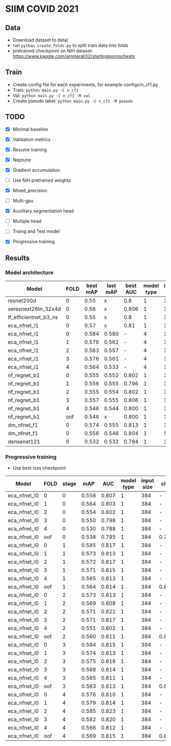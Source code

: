 # SIIM COVID 2021
## Data
* Download dataset to data/
* run `python create_folds.py` to split train data into folds
* pretrained checkpoint on NIH dataset: https://www.kaggle.com/ammarali32/startingpointschestx

## Train
* Create config file for each experiments, for example configs/n_cf1.py
* Train: `python main.py -C n_cf1`
* Val: `python main.py -C n_cf1 -M val`
* Create pseudo label: `python main.py -C n_cf1 -M pseudo`

## TODO
- [x] Minimal baseline
- [x] Validation metrics
- [x] Resume training
- [x] Neptune
- [x] Gradient accumulation
- [ ] Use NIH pretrained weights
- [x] Mixed_precision
- [ ] Multi-gpu
- [x] Auxilliary segmentation head
- [ ] Multiple head
- [ ] Traing and Test model
- [x] Progressive training


## Results
### Model architecture
Model | FOLD | best mAP |last mAP | best AUC | model type | input size | cls1 | cls2 | cls3 | cls4 | #11
--- | --- | --- | --- |--- |--- |--- |--- |--- |--- |--- |---
resnet200d | 0 | 0.55 | x | 0.8 | 1 | 384 | - | - | - | - | -
seresnext26tn_32x4d | 0 | 0.56 | x | 0.806 | 1 | 384 | - | - | - | - | -
tf_efficientnet_b3_ns | 0 | 0.55 | x | 0.8 | 1 | 384 | - | - | - | - | -
eca_nfnet_l1 | 0 | 0.57 | x | 0.81 | 1 | 384 | - | - | - | - | -
eca_nfnet_l1 | 0 | 0.584 | 0.580 | - | 4 | 384 | - | - | - | - | -
eca_nfnet_l1 | 1 | 0.576 | 0.562 | - | 4 | 384 | - | - | - | - | -
eca_nfnet_l1 | 2 | 0.563 | 0.557 | - | 4 | 384 | - | - | - | - | -
eca_nfnet_l1 | 3 | 0.576 | 0.561 | - | 4 | 384 | - | - | - | - | -
eca_nfnet_l1 | 4 | 0.564 | 0.533 | - | 4 | 384 | - | - | - | - | -
nf_regnet_b1 | 0 | 0.555 | 0.552 | 0.802 | 1 | 384 | - | - | - | - | -
nf_regnet_b1 | 1 | 0.556 | 0.555 | 0.796 | 1 | 384 | - | - | - | - | -
nf_regnet_b1 | 2 | 0.555 | 0.554 | 0.802 | 1 | 384 | - | - | - | - | -
nf_regnet_b1 | 3 | 0.557 | 0.555 | 0.806 | 1 | 384 | - | - | - | - | -
nf_regnet_b1 | 4 | 0.546 | 0.544 | 0.800 | 1 | 384 | - | - | - | - | -
nf_regnet_b1 | oof | 0.546 | x | 0.800 | 1 | 384 | 0.784 | 0.840 | 0.264 | 0.294 | -
dm_nfnet_f1 | 0 | 0.574 | 0.555 | 0.813 | 1 | 384 | - | - | - | - | -
dm_nfnet_f1 | 0 | 0.556 | 0.546 | 0.804 | 1 | 512 | - | - | - | - | -
densenet121 | 0 | 0.532 | 0.532 | 0.784 | 1 | 384 | - | - | - | - | -

### Progressive training
* Use best loss checkpoint

Model | FOLD | stage | mAP | AUC | model type | input size | cls1 | cls2 | cls3 | cls4 | #12
--- | --- | --- | --- |--- |--- |--- |--- |--- |--- |--- |---
eca_nfnet_l0 | 0 | 0 | 0.558 | 0.807 | 1 | 384 | - | - | - | - | -
eca_nfnet_l0 | 1 | 0 | 0.564 | 0.803 | 1 | 384 | - | - | - | - | -
eca_nfnet_l0 | 2 | 0 | 0.554 | 0.802 | 1 | 384 | - | - | - | - | -
eca_nfnet_l0 | 3 | 0 | 0.550 | 0.798 | 1 | 384 | - | - | - | - | -
eca_nfnet_l0 | 4 | 0 | 0.530 | 0.788 | 1 | 384 | - | - | - | - | -
eca_nfnet_l0 | oof | 0 | 0.538 | 0.795 | 1 | 384 | 0.782 | 0.843 | 0.265 | 0.263 | -
eca_nfnet_l0 | 0 | 1 | 0.585 | 0.817 | 1 | 384 | - | - | - | - | -
eca_nfnet_l0 | 1 | 1 | 0.573 | 0.813 | 1 | 384 | - | - | - | - | -
eca_nfnet_l0 | 2 | 1 | 0.572 | 0.817 | 1 | 384 | - | - | - | - | -
eca_nfnet_l0 | 3 | 1 | 0.571 | 0.815 | 1 | 384 | - | - | - | - | -
eca_nfnet_l0 | 4 | 1 | 0.565| 0.813 | 1 | 384 | - | - | - | - | -
eca_nfnet_l0 | oof | 1 | 0.564 | 0.814 | 1 | 384 | 0.801 | 0.851 | 0.296 | 0.308 | -
eca_nfnet_l0 | 0 | 2 | 0.573 | 0.813 | 1 | 384 | - | - | - | - | -
eca_nfnet_l0 | 1 | 2 | 0.569 | 0.808 | 1 | 384 | - | - | - | - | -
eca_nfnet_l0 | 2 | 2 | 0.571 | 0.821 | 1 | 384 | - | - | - | - | -
eca_nfnet_l0 | 3 | 2 | 0.571 | 0.817 | 1 | 384 | - | - | - | - | -
eca_nfnet_l0 | 4 | 2 | 0.551 | 0.802 | 1 | 384 | - | - | - | - | -
eca_nfnet_l0 | oof | 2 | 0.560 | 0.811 | 1 | 384 | 0.803 | 0.849 | 0.285 | 0.303 | -
eca_nfnet_l0 | 0 | 3 | 0.584 | 0.815 | 1 | 384 | - | - | - | - | -
eca_nfnet_l0 | 1 | 3 | 0.574 | 0.813 | 1 | 384 | - | - | - | - | -
eca_nfnet_l0 | 2 | 3 | 0.575 | 0.818 | 1 | 384 | - | - | - | - | -
eca_nfnet_l0 | 3 | 3 | 0.568 | 0.814 | 1 | 384 | - | - | - | - | -
eca_nfnet_l0 | 4 | 3 | 0.565 | 0.811 | 1 | 384 | - | - | - | - | -
eca_nfnet_l0 | oof | 3 | 0.563 | 0.813 | 1 | 384 | 0.801 | 0.849 | 0.288 | 0.316 | -
eca_nfnet_l0 | 0 | 4 | 0.576 | 0.810 | 1 | 384 | - | - | - | - | -
eca_nfnet_l0 | 1 | 4 | 0.579 | 0.814 | 1 | 384 | - | - | - | - | -
eca_nfnet_l0 | 2 | 4 | 0.585 | 0.823 | 1 | 384 | - | - | - | - | -
eca_nfnet_l0 | 3 | 4 | 0.582 | 0.820 | 1 | 384 | - | - | - | - | -
eca_nfnet_l0 | 4 | 4 | 0.566 | 0.812 | 1 | 384 | - | - | - | - | -
eca_nfnet_l0 | oof | 4 | 0.569 | 0.815 | 1 | 384 | 0.802 | 0.852 | 0.296 | 0.327 | -

